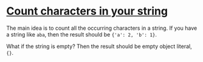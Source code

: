 # [Count characters in your string](https://www.codewars.com/kata/count-characters-in-your-string "https://www.codewars.com/kata/52efefcbcdf57161d4000091")

The main idea is to count all the occurring characters in a string. If you have a string like `aba`, then the result
should be `{'a': 2, 'b': 1}`.

What if the string is empty? Then the result should be empty object literal, `{}`.